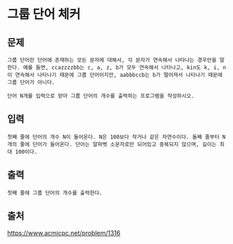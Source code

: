 <h1>그룹 단어 체커</h1>


## 문제 
    
    그룹 단어란 단어에 존재하는 모든 문자에 대해서, 각 문자가 연속해서 나타나는 경우만을 말한다. 예를 들면, ccazzzzbb는 c, a, z, b가 모두 연속해서 나타나고, kin도 k, i, n이 연속해서 나타나기 때문에 그룹 단어이지만, aabbbccb는 b가 떨어져서 나타나기 때문에 그룹 단어가 아니다.

    단어 N개를 입력으로 받아 그룹 단어의 개수를 출력하는 프로그램을 작성하시오.
    
## 입력

    첫째 줄에 단어의 개수 N이 들어온다. N은 100보다 작거나 같은 자연수이다. 둘째 줄부터 N개의 줄에 단어가 들어온다. 단어는 알파벳 소문자로만 되어있고 중복되지 않으며, 길이는 최대 100이다.
    
## 출력

    첫째 줄에 그룹 단어의 개수를 출력한다.
 
## 출처

   https://www.acmicpc.net/problem/1316

